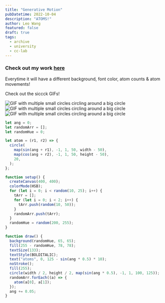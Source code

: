 ```yaml
---
title: "Generative Motion"
pubDatetime: 2022-10-04
description: "ATOMS!"
author: Leo Wang
featured: false
draft: true
tags:
  - archive
  - university
  - cc-lab
---
```


### Check out my work [here](https://editor.p5js.org/ImPrankster/sketches/5x578DiXM)

Everytime it will have a different background, font color, atom counts & atom movements!

Check out the siccck GIFs!

![GIF with multiple small circles circling around a big circle](https://imprankster.vercel.app/images/generative-motion/1439edeb-0074-864d-26ba-74c15fa0b145.gif)
![GIF with multiple small circles circling around a big circle](https://imprankster.vercel.app/images/generative-motion/afa59d91-91b6-5ba6-20ad-9d34a439b448.gif)
![GIF with multiple small circles circling around a big circle](https://imprankster.vercel.app/images/generative-motion/d5293a58-6ecc-201d-bb7c-35667934b05f.gif)

```jsx
let ang = 0;
let randomArr = [];
let randomHue = 0;

let atom = (r1, r2) => {
  circle(
    map(sin(ang + r1), -1, 1, 50, width - 50),
    map(cos(ang + r2), -1, 1, 50, height - 50),
    20,
  );
};

function setup() {
  createCanvas(400, 400);
  colorMode(HSB);
  for (let i = 0; i < random(10, 25); i++) {
    tArr = [];
    for (let i = 0; i < 2; i++) {
      tArr.push(random(10, 50));
    }
    randomArr.push(tArr);
  }
  randomHue = random(200, 255);
}

function draw() {
  background(randomHue, 65, 65);
  fill(255 - randomHue, 78, 78);
  textSize(133);
  textStyle(BOLDITALIC);
  text("atoms", 0, 125 - sin(ang * 0.5) * 10);
  noStroke();
  fill(255);
  circle(width / 2, height / 2, map(sin(ang * 0.5), -1, 1, 100, 125));
  randomArr.forEach((a) => {
    atom(a[0], a[1]);
  });
  ang += 0.05;
}
```
